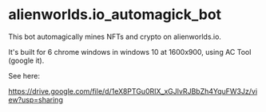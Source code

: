 # alienworlds.io_automagick_bot

This bot automagically mines NFTs and crypto on alienworlds.io.

It's built for 6 chrome windows in windows 10 at 1600x900, using AC Tool (google it).

See here:

https://drive.google.com/file/d/1eX8PTGu0RIX_xGJlvRJBbZh4YquFW3Jz/view?usp=sharing
